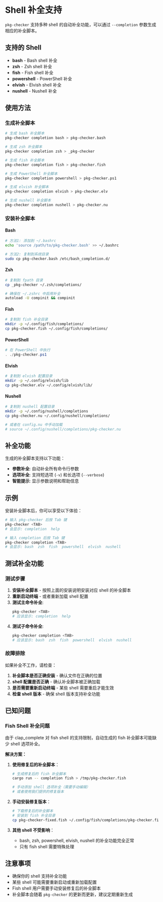 # Shell 补全支持

`pkg-checker` 支持多种 shell 的自动补全功能，可以通过 `--completion` 参数生成相应的补全脚本。

## 支持的 Shell

- **bash** - Bash shell 补全
- **zsh** - Zsh shell 补全  
- **fish** - Fish shell 补全
- **powershell** - PowerShell 补全
- **elvish** - Elvish shell 补全
- **nushell** - Nushell 补全

## 使用方法

### 生成补全脚本

```bash
# 生成 bash 补全脚本
pkg-checker completion bash > pkg-checker.bash

# 生成 zsh 补全脚本
pkg-checker completion zsh > _pkg-checker

# 生成 fish 补全脚本
pkg-checker completion fish > pkg-checker.fish

# 生成 PowerShell 补全脚本
pkg-checker completion powershell > pkg-checker.ps1

# 生成 elvish 补全脚本
pkg-checker completion elvish > pkg-checker.elv

# 生成 nushell 补全脚本
pkg-checker completion nushell > pkg-checker.nu
```

### 安装补全脚本

#### Bash
```bash
# 方法1: 添加到 ~/.bashrc
echo 'source /path/to/pkg-checker.bash' >> ~/.bashrc

# 方法2: 复制到系统目录
sudo cp pkg-checker.bash /etc/bash_completion.d/
```

#### Zsh
```bash
# 复制到 fpath 目录
cp _pkg-checker ~/.zsh/completions/

# 确保在 ~/.zshrc 中启用补全
autoload -U compinit && compinit
```

#### Fish
```bash
# 复制到 fish 补全目录
mkdir -p ~/.config/fish/completions/
cp pkg-checker.fish ~/.config/fish/completions/
```

#### PowerShell
```powershell
# 在 PowerShell 中执行
. ./pkg-checker.ps1
```

#### Elvish
```bash
# 复制到 elvish 配置目录
mkdir -p ~/.config/elvish/lib
cp pkg-checker.elv ~/.config/elvish/lib/
```

#### Nushell
```bash
# 复制到 nushell 配置目录
mkdir -p ~/.config/nushell/completions
cp pkg-checker.nu ~/.config/nushell/completions/

# 或者在 config.nu 中手动加载
# source ~/.config/nushell/completions/pkg-checker.nu
```

## 补全功能

生成的补全脚本支持以下功能：

- **参数补全**: 自动补全所有命令行参数
- **选项补全**: 支持短选项 (`-v`) 和长选项 (`--verbose`)
- **智能提示**: 显示参数说明和帮助信息

## 示例

安装补全脚本后，你可以享受以下体验：

```bash
# 输入 pkg-checker 后按 Tab 键
pkg-checker <TAB>
# 会显示: completion  help

# 输入 completion 后按 Tab 键
pkg-checker completion <TAB>
# 会显示: bash  zsh  fish  powershell  elvish  nushell
```

## 测试补全功能

### 测试步骤

1. **安装补全脚本** - 按照上面的安装说明安装对应 shell 的补全脚本
2. **重新启动终端** - 或者重新加载 shell 配置
3. **测试主命令补全**:
   ```bash
   pkg-checker <TAB>
   # 应该显示: completion  help
   ```
4. **测试子命令补全**:
   ```bash
   pkg-checker completion <TAB>
   # 应该显示: bash  zsh  fish  powershell  elvish  nushell
   ```

### 故障排除

如果补全不工作，请检查：

1. **补全脚本是否正确安装** - 确认文件在正确的位置
2. **shell 配置是否正确** - 确认补全脚本被正确加载
3. **是否需要重新启动终端** - 某些 shell 需要重启才能生效
4. **检查 shell 版本** - 确保 shell 版本支持补全功能

## 已知问题

### Fish Shell 补全问题

由于 clap_complete 对 fish shell 的支持限制，自动生成的 fish 补全脚本可能缺少 shell 选项补全。

**解决方案：**

1. **使用修复后的补全脚本**：
   ```bash
   # 生成修复后的 fish 补全脚本
   cargo run -- completion fish > /tmp/pkg-checker.fish
   
   # 手动添加 shell 选项补全（需要手动编辑）
   # 或者使用我们提供的修复版本
   ```

2. **手动安装修复版本**：
   ```bash
   # 下载修复后的补全脚本
   # 安装到 fish 补全目录
   cp pkg-checker-fixed.fish ~/.config/fish/completions/pkg-checker.fish
   ```

3. **其他 shell 不受影响**：
   - bash, zsh, powershell, elvish, nushell 的补全功能完全正常
   - 只有 fish shell 需要特殊处理

## 注意事项

- 确保你的 shell 支持补全功能
- 某些 shell 可能需要重新启动或重新加载配置
- Fish shell 用户需要手动安装修复后的补全脚本
- 补全脚本会随着 `pkg-checker` 的更新而更新，建议定期重新生成
